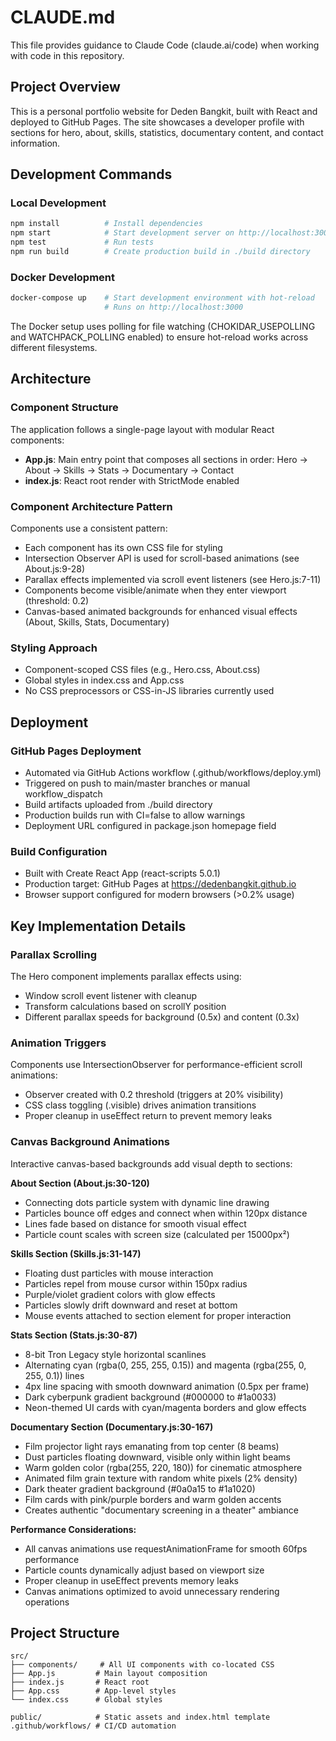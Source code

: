 # CLAUDE.md

This file provides guidance to Claude Code (claude.ai/code) when working with code in this repository.

## Project Overview

This is a personal portfolio website for Deden Bangkit, built with React and deployed to GitHub Pages. The site showcases a developer profile with sections for hero, about, skills, statistics, documentary content, and contact information.

## Development Commands

### Local Development
```bash
npm install          # Install dependencies
npm start            # Start development server on http://localhost:3000
npm test             # Run tests
npm run build        # Create production build in ./build directory
```

### Docker Development
```bash
docker-compose up    # Start development environment with hot-reload
                     # Runs on http://localhost:3000
```

The Docker setup uses polling for file watching (CHOKIDAR_USEPOLLING and WATCHPACK_POLLING enabled) to ensure hot-reload works across different filesystems.

## Architecture

### Component Structure
The application follows a single-page layout with modular React components:

- **App.js**: Main entry point that composes all sections in order: Hero → About → Skills → Stats → Documentary → Contact
- **index.js**: React root render with StrictMode enabled

### Component Architecture Pattern
Components use a consistent pattern:
- Each component has its own CSS file for styling
- Intersection Observer API is used for scroll-based animations (see About.js:9-28)
- Parallax effects implemented via scroll event listeners (see Hero.js:7-11)
- Components become visible/animate when they enter viewport (threshold: 0.2)
- Canvas-based animated backgrounds for enhanced visual effects (About, Skills, Stats, Documentary)

### Styling Approach
- Component-scoped CSS files (e.g., Hero.css, About.css)
- Global styles in index.css and App.css
- No CSS preprocessors or CSS-in-JS libraries currently used

## Deployment

### GitHub Pages Deployment
- Automated via GitHub Actions workflow (.github/workflows/deploy.yml)
- Triggered on push to main/master branches or manual workflow_dispatch
- Build artifacts uploaded from ./build directory
- Production builds run with CI=false to allow warnings
- Deployment URL configured in package.json homepage field

### Build Configuration
- Built with Create React App (react-scripts 5.0.1)
- Production target: GitHub Pages at https://dedenbangkit.github.io
- Browser support configured for modern browsers (>0.2% usage)

## Key Implementation Details

### Parallax Scrolling
The Hero component implements parallax effects using:
- Window scroll event listener with cleanup
- Transform calculations based on scrollY position
- Different parallax speeds for background (0.5x) and content (0.3x)

### Animation Triggers
Components use IntersectionObserver for performance-efficient scroll animations:
- Observer created with 0.2 threshold (triggers at 20% visibility)
- CSS class toggling (.visible) drives animation transitions
- Proper cleanup in useEffect return to prevent memory leaks

### Canvas Background Animations
Interactive canvas-based backgrounds add visual depth to sections:

**About Section (About.js:30-120)**
- Connecting dots particle system with dynamic line drawing
- Particles bounce off edges and connect when within 120px distance
- Lines fade based on distance for smooth visual effect
- Particle count scales with screen size (calculated per 15000px²)

**Skills Section (Skills.js:31-147)**
- Floating dust particles with mouse interaction
- Particles repel from mouse cursor within 150px radius
- Purple/violet gradient colors with glow effects
- Particles slowly drift downward and reset at bottom
- Mouse events attached to section element for proper interaction

**Stats Section (Stats.js:30-87)**
- 8-bit Tron Legacy style horizontal scanlines
- Alternating cyan (rgba(0, 255, 255, 0.15)) and magenta (rgba(255, 0, 255, 0.1)) lines
- 4px line spacing with smooth downward animation (0.5px per frame)
- Dark cyberpunk gradient background (#000000 to #1a0033)
- Neon-themed UI cards with cyan/magenta borders and glow effects

**Documentary Section (Documentary.js:30-167)**
- Film projector light rays emanating from top center (8 beams)
- Dust particles floating downward, visible only within light beams
- Warm golden color (rgba(255, 220, 180)) for cinematic atmosphere
- Animated film grain texture with random white pixels (2% density)
- Dark theater gradient background (#0a0a15 to #1a1020)
- Film cards with pink/purple borders and warm golden accents
- Creates authentic "documentary screening in a theater" ambiance

**Performance Considerations:**
- All canvas animations use requestAnimationFrame for smooth 60fps performance
- Particle counts dynamically adjust based on viewport size
- Proper cleanup in useEffect prevents memory leaks
- Canvas animations optimized to avoid unnecessary rendering operations

## Project Structure
```
src/
├── components/     # All UI components with co-located CSS
├── App.js         # Main layout composition
├── index.js       # React root
├── App.css        # App-level styles
└── index.css      # Global styles

public/            # Static assets and index.html template
.github/workflows/ # CI/CD automation
```
